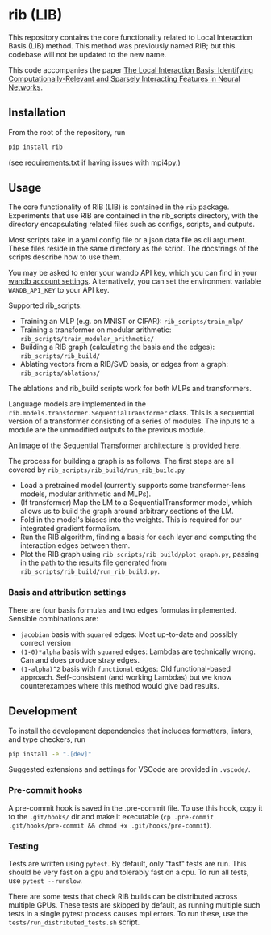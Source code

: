 # rib (LIB)

This repository contains the core functionality related to Local Interaction Basis (LIB) method.
This method was previously named RIB; but this codebase will not be updated to the new name.

This code accompanies the paper [The Local Interaction Basis: Identifying Computationally-Relevant
and Sparsely Interacting Features in Neural Networks](https://arxiv.org/abs/2405.10928).

## Installation

From the root of the repository, run

```bash
pip install rib
```
(see [requirements.txt](/requirements.txt) if having issues with mpi4py.)

## Usage

The core functionality of RIB (LIB) is contained in the `rib` package. Experiments that use RIB are
contained in the rib_scripts directory, with the directory encapsulating related files such as
configs, scripts, and outputs.

Most scripts take in a yaml config file or a json data file as cli argument. These files reside in
the same directory as the script. The docstrings of the scripts describe how to use them.

You may be asked to enter your wandb API key, which you can find in your
[wandb account settings](https://wandb.ai/settings). Alternatively, you can set the environment
variable `WANDB_API_KEY` to your API key.

Supported rib_scripts:

- Training an MLP (e.g. on MNIST or CIFAR): `rib_scripts/train_mlp/`
- Training a transformer on modular arithmetic: `rib_scripts/train_modular_arithmetic/`
- Building a RIB graph (calculating the basis and the edges): `rib_scripts/rib_build/`
- Ablating vectors from a RIB/SVD basis, or edges from a graph: `rib_scripts/ablations/`

The ablations and rib_build scripts work for both MLPs and transformers.

Language models are implemented in the `rib.models.transformer.SequentialTransformer` class. This
is a sequential version of a transformer consisting of a series of modules. The inputs to a module
are the unmodified outputs to the previous module.

An image of the Sequential Transformer architecture is provided [here](docs/SequentialTransformer.drawio.png).

The process for building a graph is as follows. The first steps are all covered by `rib_scripts/rib_build/run_rib_build.py`
- Load a pretrained model (currently supports some transformer-lens models, modular arithmetic and MLPs).
- (If transformer) Map the LM to a SequentialTransformer model, which allows us to build the graph
around arbitrary sections of the LM.
- Fold in the model's biases into the weights. This is required for our integrated gradient formalism.
- Run the RIB algorithm, finding a basis for each layer and computing the interaction edges between them.
- Plot the RIB graph using `rib_scripts/rib_build/plot_graph.py`, passing in the path to the
results file generated from `rib_scripts/rib_build/run_rib_build.py`.

### Basis and attribution settings

There are four basis formulas and two edges formulas implemented. Sensible combinations are:
* `jacobian` basis with `squared` edges: Most up-to-date and possibly correct version
* `(1-0)*alpha` basis with `squared` edges: Lambdas are technically wrong. Can and does produce stray edges.
* `(1-alpha)^2` basis with `functional` edges: Old functional-based approach. Self-consistent (and
  working Lambdas) but we know counterexampes where this method would give bad results.

## Development

To install the development dependencies that includes formatters, linters, and type checkers, run

```bash
pip install -e ".[dev]"
```

Suggested extensions and settings for VSCode are provided in `.vscode/`.

### Pre-commit hooks

A pre-commit hook is saved in the .pre-commit file. To use this hook, copy it to the `.git/hooks/`
dir and make it executable
(`cp .pre-commit .git/hooks/pre-commit && chmod +x .git/hooks/pre-commit`).


### Testing

Tests are written using `pytest`. By default, only "fast" tests are run. This should be very fast
on a gpu and tolerably fast on a cpu. To run all tests, use `pytest --runslow`.

There are some tests that check RIB builds can be distributed across multiple GPUs. These tests are
skipped by default, as running multiple such tests in a single pytest process causes mpi errors.
To run these, use the `tests/run_distributed_tests.sh` script.
